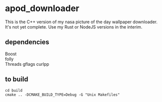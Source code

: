 # apod_downloader

This is the C++ version of my nasa picture of the day wallpaper downloader. It's not yet complete. Use my Rust or NodeJS versions in the interim.

## dependencies
Boost  
folly  
Threads
gflags 
curlpp 

## to build
```
cd build
cmake .. -DCMAKE_BUILD_TYPE=Debug -G "Unix Makefiles"
```
